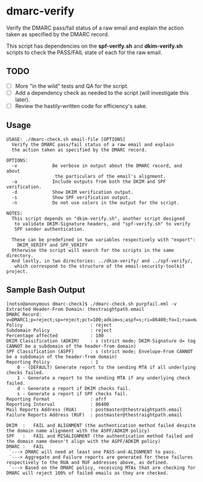 # dmarc-verify
Verify the DMARC pass/fail status of a raw email and explain the action taken as specified by the DMARC record.

This script has dependencies on the **spf-verify.sh** and **dkim-verify.sh** scripts to check the PASS/FAIL state of each for the raw email.

## TODO
+ [ ] More "in the wild" tests and QA for the script.
+ [ ] Add a dependency check as needed to the script (will investigate this later).
+ [ ] Review the hastily-written code for efficiency's sake.

## Usage
```
USAGE: ./dmarc-check.sh email-file [OPTIONS]
  Verify the DMARC pass/fail status of a raw email and explain
  the action taken as specified by the DMARC record.

OPTIONS:
  -v             Be verbose in output about the DMARC record, and about
                  the particulars of the email's alignment.
  -a             Include outputs from both the DKIM and SPF verification.
  -d             Show DKIM verification output.
  -s             Show SPF verification output.
  -n             Do not use colors in the output for the script.

NOTES:
  This script depends on "dkim-verify.sh", another script designed
   to validate DKIM-Signature headers, and "spf-verify.sh" to verify
   SPF sender authentication.

  These can be predefined in two variables respectively with "export":
    DKIM_VERIFY and SPF_VERIFY
  Otherwise the script will search for the scripts in the same directory.
  And lastly, in two directories: ../dkim-verify/ and ../spf-verify/,
   which correspond to the structure of the email-security-toolkit project.

```

## Sample Bash Output
```
[notso@anonymous dmarc-check]$ ./dmarc-check.sh purpfail.eml -v
Extracted Header-From Domain: thestraightpath.email
DMARC Record: v=DMARC1;p=reject;sp=reject;pct=100;adkim=s;aspf=s;ri=86400;fo=1;rua=mailto:postmaster@thestraightpath.email;ruf=mailto:postmaster@thestraightpath.email
Policy                         : reject
Subdomain Policy               : reject
Percentage affected            : 100
DKIM Classification (ADKIM)    : s (strict mode; DKIM-Signature d= tag CANNOT be a subdomain of the header-from domain)
SPF Classification (ASPF)      : s (strict mode; Envelope-From CANNOT be a subdomain of the header-from domain)
Reporting Policy               : 1
	0 - (DEFAULT) Generate report to the sending MTA if all underlying checks failed.
	1 - Generate a report to the sending MTA if any underlying check failed.
	d - Generate a report if DKIM checks fail.
	s - Generate a report if SPF checks fail.
Reporting Format               : afrf
Reporting Interval             : 86400
Mail Reports Address (RUA)     : postmaster@thestraightpath.email
Failure Reports Address (RUF)  : postmaster@thestraightpath.email

DKIM  :   FAIL and ALIGNMENT (the authentication method failed despite the domain name alignment with the ASPF/ADKIM policy)
SPF   :   FAIL and MISALIGNMENT (the authentication method failed and the domain name doesn't align with the ASPF/ADKIM policy)
DMARC :   FAIL
 `---> DMARC will need at least one PASS-and-ALIGNMENT to pass.
 `---> Aggregate and Failure reports are generated for these failures respectively to the RUA and RUF addresses above, as defined.
 `---> Based on the DMARC policy, receiving MTAs that are checking for DMARC will reject 100% of failed emails as they are checked.

```
